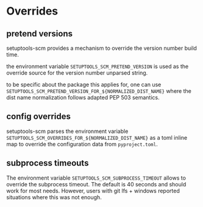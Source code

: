# Overrides

## pretend versions

setuptools-scm provides a mechanism to override the version number build time.

the environment variable `SETUPTOOLS_SCM_PRETEND_VERSION` is used
as the override source for the version number unparsed string.

to be specific about the package this applies for, one can use `SETUPTOOLS_SCM_PRETEND_VERSION_FOR_${NORMALIZED_DIST_NAME}`
where the dist name normalization follows adapted PEP 503 semantics.

## config overrides

setuptools-scm parses the environment variable `SETUPTOOLS_SCM_OVERRIDES_FOR_${NORMALIZED_DIST_NAME}`
as a toml inline map to override the configuration data from `pyproject.toml`.

## subprocess timeouts

The environment variable `SETUPTOOLS_SCM_SUBPROCESS_TIMEOUT` allows to override the subprocess timeout.
The default is 40 seconds and should work for most needs. However, users with git lfs + windows reported
situations where this was not enough.
